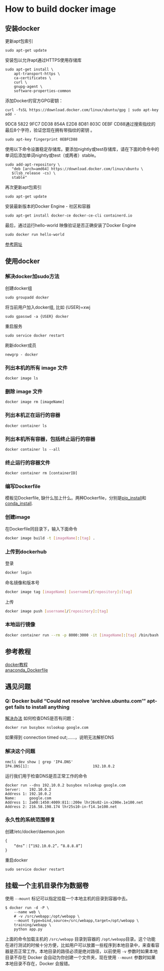 # How to build docker image
## 安装docker
更新apt包索引
```
sudo apt-get update
```
安装包以允许apt通过HTTPS使用存储库
```
sudo apt-get install \
    apt-transport-https \
    ca-certificates \
    curl \
    gnupg-agent \
    software-properties-common
```
添加Docker的官方GPG密钥：
```
curl -fsSL https://download.docker.com/linux/ubuntu/gpg | sudo apt-key add -
```
9DC8 5822 9FC7 DD38 854A E2D8 8D81 803C 0EBF CD88通过搜索指纹的最后8个字符，验证您现在拥有带指纹的密钥 。
```
sudo apt-key fingerprint 0EBFCD88
```
使用以下命令设置稳定存储库。要添加nightly或test存储库，请在下面的命令中的单词后添加单词nightly或test（或两者）stable。
```
sudo add-apt-repository \
   "deb [arch=amd64] https://download.docker.com/linux/ubuntu \
   $(lsb_release -cs) \
   stable"
```
再次更新apt包索引
```
sudo apt-get update
```
安装最新版本的Docker Engine - 社区和容器
```
sudo apt-get install docker-ce docker-ce-cli containerd.io
```
最后，通过运行hello-world 映像验证是否正确安装了Docker Engine
```
sudo docker run hello-world
```
[参考网址](https://docs.docker.com/install/linux/docker-ce/ubuntu/#install-docker-engine---community-1)
## 使用docker
### 解决docker加sudo方法
创建docker组
```
sudo groupadd docker
```
将当前用户加入docker组, 比如 {USER}=xwj
```
sudo gpasswd -a {USER} docker
```
重启服务
```
sudo service docker restart
```
刷新docker成员
```
newgrp - docker
```
### 列出本机的所有 image 文件
```
docker image ls
```
### 删除 image 文件
```
docker image rm [imageName]
```
### 列出本机正在运行的容器
```
docker container ls
```
### 列出本机所有容器，包括终止运行的容器
```
docker container ls --all
```
### 终止运行的容器文件
```
docker container rm [containerID]
```
### 编写Dockerfile
模板见Dockerfile, 缺什么加上什么。两种Dockerfile，分别是[pip_install](https://github.com/XiWJ/tricks/blob/master/dockerBuild/pip_install/Dockerfile)和[conda_install](https://github.com/XiWJ/tricks/blob/master/dockerBuild/conda_install/Dockerfile).
### 创建image
在Dockerfile同目录下，输入下面命令
```bash
docker image build -t [imageName]:[tag] .
```
### 上传到dockerhub
登录
```bash
docker login
```
命名镜像和版本号
```bash
docker image tag [imageName] [username]/[repository]:[tag]
```
上传
```bash
docker image push [username]/[repository]:[tag]
```
### 本地运行镜像
```bash
docker container run --rm -p 8000:3000 -it [imageName]:[tag] /bin/bash
```
## 参考教程
[docker教程](http://www.ruanyifeng.com/blog/2018/02/docker-tutorial.html)<br>
[anaconda_Dockerfile](https://github.com/Leinao/LeinaoPAI/tree/master/images/anaconda_3_tf_12_torch_10_cv_34_cuda_90)
## 遇见问题
### Q: Docker build “Could not resolve ‘archive.ubuntu.com’” apt-get fails to install anything
[解决办法](https://medium.com/@faithfulanere/solved-docker-build-could-not-resolve-archive-ubuntu-com-apt-get-fails-to-install-anything-9ea4dfdcdcf2)
如何检查DNS是否有问题：
```
docker run busybox nslookup google.com 
```
如果得到 connection timed out;......，说明无法解析DNS
### 解决这个问题
```
nmcli dev show | grep 'IP4.DNS'
IP4.DNS[1]:                             192.10.0.2
```
运行我们用于检查DNS是否正常工作的命令
```
docker run --dns 192.10.0.2 busybox nslookup google.com 
Server:    192.10.0.2
Address 1: 192.10.0.2
Name:      google.com
Address 1: 2a00:1450:4009:811::200e lhr26s02-in-x200e.1e100.net
Address 2: 216.58.198.174 lhr25s10-in-f14.1e100.net
```
### 永久性的系统范围修复
创建/etc/docker/daemon.json
```
{ 
    “dns”：[“192.10.0.2”，“8.8.8.8”] 
}
```
重启docker
```
sudo service docker restart
```

## 挂载一个主机目录作为数据卷
使用 ```--mount``` 标记可以指定挂载一个本地主机的目录到容器中去。
```
$ docker run -d -P \
    --name web \
    # -v /src/webapp:/opt/webapp \
    --mount type=bind,source=/src/webapp,target=/opt/webapp \
    training/webapp \
    python app.py
```
上面的命令加载主机的 ```/src/webapp``` 目录到容器的 ```/opt/webapp```目录。这个功能在进行测试的时候十分方便，比如用户可以放置一些程序到本地目录中，来查看容器是否正常工作。本地目录的路径必须是绝对路径，以前使用 ```-v``` 参数时如果本地目录不存在 Docker 会自动为你创建一个文件夹，现在使用 ```--mount``` 参数时如果本地目录不存在，Docker 会报错。